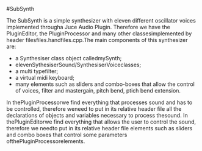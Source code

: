 #SubSynth

The SubSynth is a simple synthesizer with eleven different oscillator voices implemented througha Juce Audio Plugin.   Therefore we have the PluginEditor,  the PluginProcessor and many other classesimplemented by header filesfiles.handfiles.cpp.The main components of this synthesizer are:
- a Synthesiser class object calledmySynth;
- elevenSythesiserSound/SynthesiserVoiceclasses;
- a multi typefilter;
- a virtual midi keyboard;
- many elements such as sliders and combo-boxes that allow the control of voices, filter and mastergain, pitch bend, ptich bend extension.

In thePluginProcessorwe find everything that processes sound and has to be controlled, therefore weneed to put in its relative header file all the declarations of objects and variables necessary to process thesound. In thePluginEditorwe find everything that allows the user to control the sound, therefore we needto put in its relative header file elements such as sliders and combo boxes that control some parameters ofthePluginProcessorelements.
